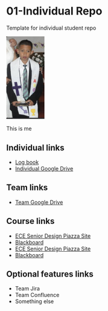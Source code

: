 # 01-Individual Repo
Template for individual student repo

<img src="./images/IMG_6773.jpg" width="20%">

<p> This is me </p>

## Individual links
- [Log book](https://docs.google.com/document/d/1KxNqopWECx-cKIvk7ISrbWh3UJXdSM7PisEO086cm0g/edit?usp=sharing)
- [Individual Google Drive](https://drive.google.com/drive/folders/1V3t_YT8gZdsuRvrX9HXxglcM5ro6nkeR)

## Team links
- [Team Google Drive]()

## Course links
- [ECE Senior Design Piazza Site](https://piazza.com/bu/fall2025/ec463/home)
- [Blackboard](http://learn.bu.edu/)
- [ECE Senior Design Piazza Site](https://piazza.com/bu/fall2025/ec463/home)
- [Blackboard](http://learn.bu.edu/)
## Optional features links
- Team Jira
- Team Confluence
- Something else

